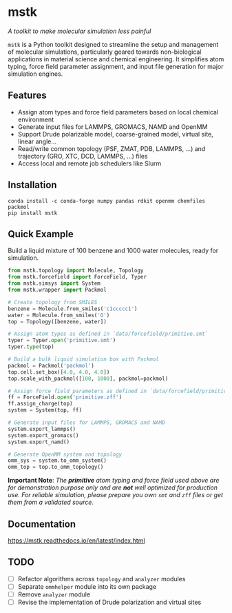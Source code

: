# mstk

_A toolkit to make molecular simulation less painful_

`mstk` is a Python toolkit designed to streamline the setup and management of molecular simulations, particularly geared
towards non-biological applications in material science and chemical engineering. It simplifies atom typing, force field
parameter assignment, and input file generation for major simulation engines.

## Features

* Assign atom types and force field parameters based on local chemical environment
* Generate input files for LAMMPS, GROMACS, NAMD and OpenMM
* Support Drude polarizable model, coarse-grained model, virtual site, linear angle...
* Read/write common topology (PSF, ZMAT, PDB, LAMMPS, ...) and trajectory (GRO, XTC, DCD, LAMMPS, ...) files
* Access local and remote job schedulers like Slurm

## Installation

```
conda install -c conda-forge numpy pandas rdkit openmm chemfiles packmol
pip install mstk
```

## Quick Example

Build a liquid mixture of 100 benzene and 1000 water molecules, ready for simulation.

```python
from mstk.topology import Molecule, Topology
from mstk.forcefield import ForceField, Typer
from mstk.simsys import System
from mstk.wrapper import Packmol

# Create topology from SMILES
benzene = Molecule.from_smiles('c1ccccc1')
water = Molecule.from_smiles('O')
top = Topology([benzene, water])

# Assign atom types as defined in `data/forcefield/primitive.smt`
typer = Typer.open('primitive.smt')
typer.type(top)

# Build a bulk liquid simulation box with Packmol
packmol = Packmol('packmol')
top.cell.set_box([4.0, 4.0, 4.0])
top.scale_with_packmol([100, 1000], packmol=packmol)

# Assign force field parameters as defined in `data/forcefield/primitive.zff`
ff = ForceField.open('primitive.zff')
ff.assign_charge(top)
system = System(top, ff)

# Generate input files for LAMMPS, GROMACS and NAMD
system.export_lammps()
system.export_gromacs()
system.export_namd()

# Generate OpenMM system and topology
omm_sys = system.to_omm_system()
omm_top = top.to_omm_topology()
```

__Important Note__:
*The __primitive__ atom typing and force field used above are for demonstration purpose only and are __not__ well
optimized for production use.*
*For reliable simulation, please prepare you own `smt` and `zff` files or get them from a validated source.*

## Documentation

https://mstk.readthedocs.io/en/latest/index.html

## TODO

- [ ] Refactor algorithms across `topology` and `analyzer` modules
- [ ] Separate `ommhelper` module into its own package
- [ ] Remove `analyzer` module
- [ ] Revise the implementation of Drude polarization and virtual sites
